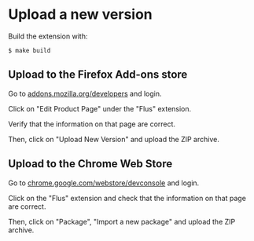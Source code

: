 # Upload a new version

Build the extension with:

```console
$ make build
```

## Upload to the Firefox Add-ons store

Go to [addons.mozilla.org/developers](https://addons.mozilla.org/fr/developers/) and login.

Click on "Edit Product Page" under the "Flus" extension.

Verify that the information on that page are correct.

Then, click on "Upload New Version" and upload the ZIP archive.

## Upload to the Chrome Web Store

Go to [chrome.google.com/webstore/devconsole](https://chrome.google.com/webstore/devconsole/) and login.

Click on the "Flus" extension and check that the information on that page are correct.

Then, click on "Package", "Import a new package" and upload the ZIP archive.
